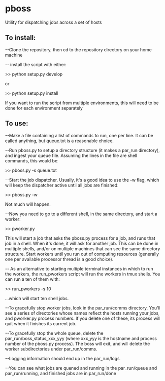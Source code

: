 # pboss
Utility for dispatching jobs across a set of hosts

## To install:
--Clone the repository, then cd to the repository directory on your home machine

-- install the script with either:

\>\> python setup.py develop

or

\>\> python setup.py install

If you want to run the script from multiple environments, this will need to be done for each environment separately

## To use:
--Make a file containing a list of commands to run, one per line.  It can be called anything, but queue.txt is a reasonable choice.

--Run pboss.py to setup a directory structure (it makes a par_run directory), and ingest your queue file.  Assuming the lines in the file are shell commands, this would be:

\>\> pboss.py -s queue.txt

--Start the job dispatcher.  Usually, it's a good idea to use the -w flag, which will keep the dispatcher active until all jobs are finished:

\>\> pboss.py -w

Not much will happen.  

--Now you need to go to a different shell, in the same directory, and start a worker:

\>\> pworker.py

This will start a job that asks the pboss.py process for a job, and runs that job in a shell.  When it's done, it will ask for another job.  This can be done in multiple shells, and/or on multiple machines that can see the same directory structure.  Start workers until you run out of computing resources (generally one per available processor thread is a good choice).

-- As an alternative to starting multiple terminal instances in which to run the workers, the run_pworkers script will run the workers in tmux shells.  You can run a ten of them with:

\>\> run_pworkers -s 10

...which will start ten shell jobs.

--To gracefully stop worker jobs, look in the par_run/comms directory.  You'll see a series of directories whose names reflect the hosts running your jobs, and pworker.py process numbers.  If you delete one of these, its process will quit when it finishes its current job.  

--To gracefully stop the whole queue, delete the par_run/boss_status_xxx_yyy (where xxx_yyy is the hostname and process number of the pboss.py process).  The boss will exit, and will delete the worker subdirectories under par_run/comms.

--Logging information should end up in the par_run/logs

--You can see what jobs are quened and running in the par_run/queue and par_run/running, and finished jobs are in par_run/done
